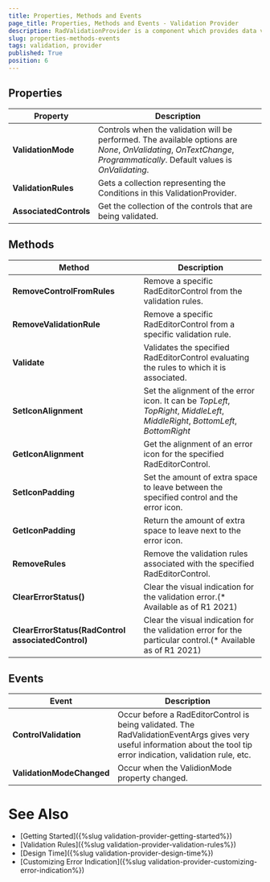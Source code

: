 ```yaml
---
title: Properties, Methods and Events
page_title: Properties, Methods and Events - Validation Provider
description: RadValidationProvider is a component which provides data validation management for editors in bound and unbound mode. 
slug: properties-methods-events
tags: validation, provider
published: True
position: 6 
---
```


## Properties

|Property|Description|
|----|----|
|**ValidationMode**| Controls when the validation will be performed. The available options are *None*, *OnValidating*, *OnTextChange*, *Programmatically*. Default values is *OnValidating*.|
|**ValidationRules**| Gets a collection representing the Conditions in this ValidationProvider.|
|**AssociatedControls**|Get the collection of the controls that are being validated.|

## Methods

|Method|Description|
|----|----|
|**RemoveControlFromRules**|Remove a specific RadEditorControl from the validation rules.|
|**RemoveValidationRule**|Remove a specific RadEditorControl from a specific validation rule.|
|**Validate**|Validates the specified RadEditorControl evaluating the rules to which it is associated.|
|**SetIconAlignment**|Set the alignment of the error icon. It can be *TopLeft*, *TopRight*, *MiddleLeft*, *MiddleRight*, *BottomLeft*, *BottomRight*|
|**GetIconAlignment**|Get the alignment of an error icon for the specified RadEditorControl.|
|**SetIconPadding**|Set the amount of extra space to leave between the specified control and the error icon.|
|**GetIconPadding**|Return the amount of extra space to leave next to the error icon.|
|**RemoveRules**|Remove the validation rules associated with the specified RadEditorControl.|
|**ClearErrorStatus()**|Clear the visual indication for the validation error.(* Available as of R1 2021)|
|**ClearErrorStatus(RadControl associatedControl)**|Clear the visual indication for the validation error for the particular control.(* Available as of R1 2021)|

## Events 

|Event|Description|
|----|----|
|**ControlValidation**|Occur before a RadEditorControl is being validated. The RadValidationEventArgs gives very useful information about the tool tip error indication, validation rule, etc.|
|**ValidationModeChanged**|Occur when the ValidionMode property changed.|

# See Also

* [Getting Started]({%slug validation-provider-getting-started%})
* [Validation Rules]({%slug validation-provider-validation-rules%})
* [Design Time]({%slug validation-provider-design-time%})
* [Customizing Error Indication]({%slug validation-provider-customizing-error-indication%})
 
        
